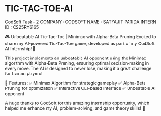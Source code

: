 # TIC-TAC-TOE-AI
CodSoft Task - 2
 COMPANY : CODSOFT
 NAME : SATYAJIT PARIDA 
 INTERN ID : CS25RY6165

 🎮 Unbeatable AI Tic-Tac-Toe | Minimax with Alpha-Beta Pruning
Excited to share my AI-powered Tic-Tac-Toe game, developed as part of my CodSoft AI Internship! 🚀

This project implements an unbeatable AI opponent using the Minimax algorithm with Alpha-Beta Pruning, ensuring optimal decision-making in every move. The AI is designed to never lose, making it a great challenge for human players!

🔹 Features:
✅ Minimax Algorithm for strategic gameplay
✅ Alpha-Beta Pruning for optimization
✅ Interactive CLI-based interface
✅ Unbeatable AI opponent

A huge thanks to CodSoft for this amazing internship opportunity, which helped me enhance my AI, problem-solving, and game theory skills! 🙌


